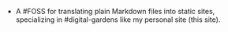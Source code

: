 - A #FOSS for translating plain Markdown files into static sites, specializing in #digital-gardens like my personal site (this site).